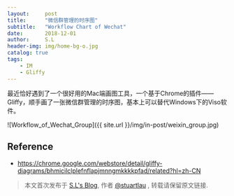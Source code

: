 ```yaml
---
layout:     post
title:      "微信群管理的时序图"
subtitle:   "Workflow Chart of Wechat"
date:       2018-12-01
author:     S.L
header-img: img/home-bg-o.jpg
catalog: true
tags:
    - IM
    - Gliffy
---
```

    
最近恰好遇到了一个很好用的Mac端画图工具，一个基于Chrome的插件——Gliffy，顺手画了一张微信群管理的时序图，基本上可以替代Windows下的Viso软件。

![Workflow_of_Wechat_Group]({{ site.url }}/img/in-post/weixin_group.jpg)

## Reference
- https://chrome.google.com/webstore/detail/gliffy-diagrams/bhmicilclplefnflapjmnngmkkkkpfad/related?hl=zh-CN


> 本文首次发布于 [S.L's Blog](http://elsef.com), 作者 [@stuartlau](http://github.com/stuartlau) ,
转载请保留原文链接.

